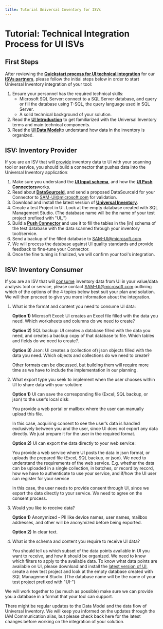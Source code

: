 ```yaml
---
title: Tutorial Universal Inventory for ISVs
---
```

# Tutorial: Technical Integration Process for UI ISVs

## First Steps

After reviewing the [**Quickstart process for UI technical integration**](../../Quickstarts/ISV.md) for our [**ISVs partners**](../../Overview/key-users.md), please follow the initial steps below in order to start Universal Inventory integration of your tool:

1. Ensure your personnel has the required technical skills:
   - Microsoft SQL Server: connect to a SQL Server database, and query or fill the database using T-SQL, the query language used in SQL Server.
   - A solid technical background of your solution.
2. Read the [**UI Introduction**](../UI/introduction.md) to get familiarized with the Universal Inventory terms and main technical components.
3. Read the [**UI Data Model**](Data-Model.md)​ to understand how data in the inventory is organized.​

## ISV: Inventory Provider

If you are an ISV that will <ins>provide</ins> inventory data to UI with your scanning tool or service, you should build a connector that pushes data into the Universal Inventory application:

1. Make sure you understand the [**UI Input schema**](Input-Schema.md), and how the [**UI Push Connectors**](Push-Connectors.md)​ works.
2. Read about [**DataSourceId**](Input-Schema.md#datasourceid), and send a proposed DataSourceId​ for your Connector to SAM-UI@microsoft.com for validation.
3. Download and install the latest version of [**Universal Inventory**](https://aka.ms/DownloadUI).
4. Create a test Project in UI. Look at the empty database created with SQL Management Studio. (The database name will be the name of your test project prefixed with "UI_")
5. Build a [**Push Connector**](Push-Connectors.md) and use it to fill the tables in the [in] schema of the test database with the data scanned through your inventory tool/service.
6. Send a backup of the filled database to SAM-UI@microsoft.com.
7. We will process the database against ​UI quality standards and provide feedback to fine-tune your Connector.
8. Once the fine tuning is finalized, we will confirm your tool's integration.

## ISV: Inventory Consumer

If you are an ISV that will <ins>consume</ins> inventory data from UI in your value/data analysis tool or service, please contact SAM-UI@microsoft.com outlining which of the options of the 4 topics below best suit your plan and solution. We will then proceed to give you more information about the integration.

1. What is the format and content you need to consume UI data:  

   **Option 1)** Microsoft Excel: UI creates an Excel file filled with the data you need. Which worksheets and columns do we need to create?

   **Option 2)** SQL backup: UI creates a database filled with the data you need, and creates a backup copy of that database to file. Which tables and fields do we need to create?.

   **Option 3)** Json: UI creates a (collection of) json objects filled with the data you need. Which objects and collections do we need to create?

   Other formats can be discussed, but building them will require more time as we have to include the implementation in our planning.

2. What export type you seek to implement when the user chooses within UI to share data with your solution:

   **Option 1)** UI can save the corresponding file (Excel, SQL backup, or json) to the user’s local disk:  

     You provide a web portal or mailbox where the user can manually upload    this file.  

    In this case, acquiring consent to see the user’s data is handled exclusively between you and the user, since UI does not export any data directly. We just prepare it for the user in the required format.  

    **Option 2)** UI can export the data directly to your web service:  
  
    You provide a web service where UI posts the data in json format, or uploads the prepared file (Excel, SQL backup, or json). We need to understand the requirements of the web service. E.g. whether the data can be uploaded in a single collection, in batches, or record by record, how we have to authenticate to use your service, and if/how the UI user can register for your service  

    In this case, the user needs to provide consent through UI, since we export the data directly to your service. We need to agree on the consent process.
3. Would you like to receive data?  

   **Option 1)** Anonymized - PII like device names, user names, mailbox addresses, and other will be anonymized before being exported.  

   **Option 2)** In clear text.
4. What is the schema and content you require to receive UI data?  

   You should tell us which subset of the data points available in UI you want to receive, and how it should be organized. We need to know which filters to apply to the available data. To know what data points are available on UI, please download and install the [latest version of UI](https://aka.ms/DownloadUI), create a new test project and look at the empty database created with SQL Management Studio. (The database name will be the name of your test project prefixed with "UI-")

  We will  work together to (as much as possible) make sure we can provide you a database in a format that your tool can support.

T​here might be regular updates to the Data Model and the data flow of Universal Inventory. We will keep you informed on the updates through the IAM Communication alias, but please check back here for the latest changes before working on the integration of your solution.
